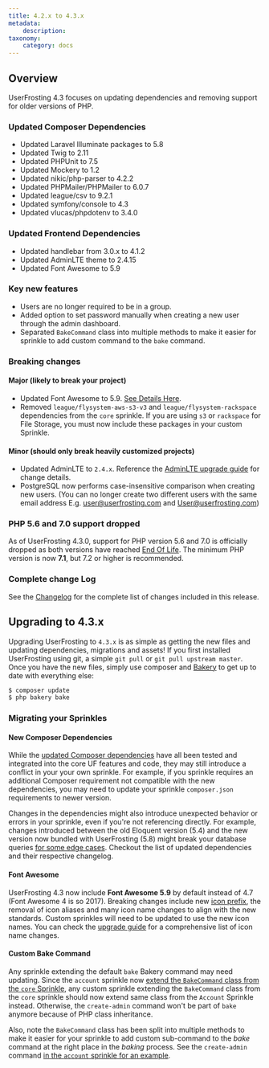 ```yaml
---
title: 4.2.x to 4.3.x
metadata:
    description:
taxonomy:
    category: docs
---
```


## Overview

UserFrosting 4.3 focuses on updating dependencies and removing support for older versions of PHP.

### Updated Composer Dependencies
- Updated Laravel Illuminate packages to 5.8
- Updated Twig to 2.11
- Updated PHPUnit to 7.5
- Updated Mockery to 1.2
- Updated nikic/php-parser to 4.2.2
- Updated PHPMailer/PHPMailer to 6.0.7
- Updated league/csv to 9.2.1
- Updated symfony/console to 4.3
- Updated vlucas/phpdotenv to 3.4.0

### Updated Frontend Dependencies
- Updated handlebar from 3.0.x to 4.1.2
- Updated AdminLTE theme to 2.4.15
- Updated Font Awesome to 5.9

### Key new features
- Users are no longer required to be in a group.
- Added option to set password manually when creating a new user through the admin dashboard.
- Separated `BakeCommand` class into multiple methods to make it easier for sprinkle to add custom command to the `bake` command.

### Breaking changes

#### Major (likely to break your project)
- Updated Font Awesome to 5.9. [See Details Here](#font-awesome).
- Removed `league/flysystem-aws-s3-v3` and `league/flysystem-rackspace` dependencies from the `core` sprinkle. If you are using `s3` or `rackspace` for File Storage, you must now include these packages in your custom Sprinkle.  

#### Minor (should only break heavily customized projects)
- Updated AdminLTE to `2.4.x`. Reference the [AdminLTE upgrade guide](https://adminlte.io/docs/2.4/upgrade-guide) for change details.
- PostgreSQL now performs case-insensitive comparison when creating new users. (You can no longer create two different users with the same email address E.g. user@userfrosting.com and User@userfrosting.com)

### PHP 5.6 and 7.0 support dropped

As of UserFrosting 4.3.0, support for PHP version 5.6 and 7.0 is officially dropped as both versions have reached [End Of Life](http://php.net/supported-versions.php). The minimum PHP version is now **7.1**, but 7.2 or higher is recommended.

### Complete change Log

See the [Changelog](https://github.com/userfrosting/UserFrosting/blob/master/CHANGELOG.md#v430) for the complete list of changes included in this release.


## Upgrading to 4.3.x

Upgrading UserFrosting to `4.3.x` is as simple as getting the new files and updating dependencies, migrations and assets! If you first installed UserFrosting using git, a simple `git pull` or `git pull upstream master`. Once you have the new files, simply use composer and [Bakery](/cli) to get up to date with everything else:

```bash
$ composer update
$ php bakery bake
```

### Migrating your Sprinkles

#### New Composer Dependencies

While the [updated Composer dependencies](#updated-composer-dependencies) have all been tested and integrated into the core UF features and code, they may still introduce a conflict in your your own sprinkle. For example, if you sprinkle requires an additional Composer requirement not compatible with the new dependencies, you may need to update your sprinkle `composer.json` requirements to newer version.

Changes in the dependencies might also introduce unexpected behavior or errors in your sprinkle, even if you're not referencing directly. For example, changes introduced between the old Eloquent version (5.4) and the new version now bundled with UserFrosting (5.8) might break your database queries [for some edge cases](https://laravel.com/docs/5.8/upgrade#model-names-ending-with-irregular-plurals). Checkout the list of updated dependencies and their respective changelog.

#### Font Awesome

UserFrosting 4.3 now include **Font Awesome 5.9** by default instead of 4.7 (Font Awesome 4 is so 2017). Breaking changes include new [icon prefix](https://fontawesome.com/how-to-use/on-the-web/setup/upgrading-from-version-4#changes), the removal of icon aliases and many icon name changes to align with the new standards. Custom sprinkles will need to be updated to use the new icon names. You can check the [upgrade guide](https://fontawesome.com/how-to-use/on-the-web/setup/upgrading-from-version-4#name-changes) for a comprehensive list of icon name changes.

#### Custom Bake Command

Any sprinkle extending the default `bake` Bakery command may need updating. Since the `account` sprinkle now [extend the `BakeCommand` class from the `core` Sprinkle](https://github.com/userfrosting/UserFrosting/blob/4b8b1289c6adeab2c68979286e59dcd15366b1ec/app/sprinkles/account/src/Bakery/BakeCommand.php), any custom sprinkle extending the `BakeCommand` class from the `core` sprinkle should now extend same class from the `Account` Sprinkle instead. Otherwise, the `create-admin` command won't be part of `bake` anymore because of PHP class inheritance.

Also, note the `BakeCommand` class has been split into multiple methods to make it easier for your sprinkle to add custom sub-command to the _bake_ command at the right place in the _baking_ process. See the `create-admin` command [in the `account` sprinkle for an example](https://github.com/userfrosting/UserFrosting/blob/4b8b1289c6adeab2c68979286e59dcd15366b1ec/app/sprinkles/account/src/Bakery/BakeCommand.php).


<!-- ## Common Upgrade Problems -->

<!-- ### [...] -->
